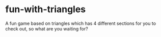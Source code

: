 # fun-with-triangles
A fun game based on triangles which has 4 different sections for you to check out, so what are you waiting for?
